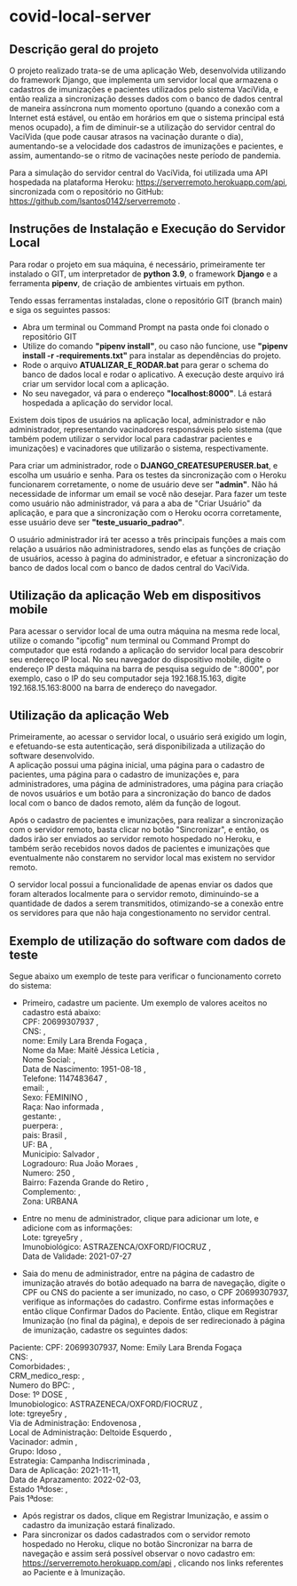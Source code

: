 # covid-local-server

## Descrição geral do projeto  

O projeto realizado trata-se de uma aplicação Web, desenvolvida utilizando do framework Django, que implementa um servidor local que armazena o cadastros de imunizações e pacientes utilizados pelo sistema VaciVida, e então realiza a sincronização desses dados com o banco de dados central de maneira assíncrona num momento oportuno (quando a conexão com a Internet está estável, ou então em horários em que o sistema principal está menos ocupado), a fim de diminuir-se a utilização do servidor central do VaciVida (que pode causar atrasos na vacinação durante o dia), aumentando-se a velocidade dos cadastros de imunizações e pacientes, e assim, aumentando-se o ritmo de vacinações neste período de pandemia.  

Para a simulação do servidor central do VaciVida, foi utilizada uma API hospedada na plataforma Heroku: https://serverremoto.herokuapp.com/api, sincronizada com o repositório no GitHub: https://github.com/lsantos0142/serverremoto .  

## Instruções de Instalação e Execução do Servidor Local  

Para rodar o projeto em sua máquina, é necessário, primeiramente ter instalado o GIT, um interpretador de **python 3.9**, o framework **Django** e a ferramenta **pipenv**, de criação de ambientes virtuais em python.  

Tendo essas ferramentas instaladas, clone o repositório GIT (branch main) e siga os seguintes passos:  

* Abra um terminal ou Command Prompt na pasta onde foi clonado o repositório GIT  
* Utilize do comando **"pipenv install"**, ou caso não funcione, use **"pipenv install -r -requirements.txt"** para instalar as dependências do projeto.  
* Rode o arquivo **ATUALIZAR_E_RODAR.bat** para gerar o schema do banco de dados local e rodar o aplicativo. A execução deste arquivo irá criar um servidor local com a aplicação.  
* No seu navegador, vá para o endereço **"localhost:8000"**. Lá estará hospedada a aplicação do servidor local.  

Existem dois tipos de usuários na aplicação local, administrador e não administrador, representando vacinadores responsáveis pelo sistema (que também podem utilizar o servidor local para cadastrar pacientes e imunizações) e vacinadores que utilizarão o sistema, respectivamente.  

Para criar um administrador, rode o **DJANGO_CREATESUPERUSER.bat**, e escolha um usuário e senha. Para os testes da sincronização com o Heroku funcionarem corretamente, o nome de usuário deve ser **"admin"**. Não há necessidade de informar um email se você não desejar. Para fazer um teste como usuário não administrador, vá para a aba de "Criar Usuário" da aplicação, e para que a sincronização com o Heroku ocorra corretamente, esse usuário deve ser **"teste_usuario_padrao"**.  

O usuário administrador irá ter acesso a três principais funções a mais com relação a usuários não administradores, sendo elas as funções de criação de usuários, acesso à pagina do administrador, e efetuar a sincronização do banco de dados local com o banco de dados central do VaciVida.  

## Utilização da aplicação Web em dispositivos mobile  

Para acessar o servidor local de uma outra máquina na mesma rede local, utilize o comando "ipcofig" num terminal  ou Command Prompt do computador que está rodando a aplicação do servidor local para descobrir seu endereço IP local. No seu navegador do dispositivo mobile, digite o endereço IP desta máquina na barra de pesquisa seguido de ":8000", por exemplo, caso o IP do seu computador seja 192.168.15.163, digite 192.168.15.163:8000 na barra de endereço do navegador.  

## Utilização da aplicação Web  

Primeiramente, ao acessar o servidor local, o usuário será exigido um login, e efetuando-se esta autenticação, será disponibilizada a utilização do software desenvolvido.  
A aplicação possui uma página inicial, uma página para o cadastro de pacientes, uma página para o cadastro de imunizações e, para administradores, uma página de administradores, uma página para criação de novos usuários e um botão para a sincronização do banco de dados local com o banco de dados remoto, além da função de logout.  

Após o cadastro de pacientes e imunizações, para realizar a sincronização com o servidor remoto, basta clicar no botão "Sincronizar", e então, os dados irão ser enviados ao servidor remoto hospedado no Heroku, e também serão recebidos novos dados de pacientes e imunizações que eventualmente não constarem no servidor local mas existem no servidor remoto.  

O servidor local possui a funcionalidade de apenas enviar os dados que foram alterados localmente para o servidor remoto, diminuindo-se a quantidade de dados a serem transmitidos, otimizando-se a conexão entre os servidores para que não haja congestionamento no servidor central.  

## Exemplo de utilização do software com dados de teste  

Segue abaixo um exemplo de teste para verificar o funcionamento correto do sistema:  

* Primeiro, cadastre um paciente. Um exemplo de valores aceitos no cadastro está abaixo:  
CPF: 20699307937 ,  
CNS: ,  
nome: Emily Lara Brenda Fogaça ,  
Nome da Mae: Maitê Jéssica Letícia ,  
Nome Social: ,  
Data de Nascimento: 1951-08-18 ,  
Telefone: 1147483647 ,  
email: ,  
Sexo: FEMININO ,  
Raça: Nao informada ,  
gestante: ,  
puerpera: ,  
pais: Brasil ,  
UF: BA ,  
Municipio: Salvador ,  
Logradouro: Rua João Moraes ,  
Numero: 250 ,  
Bairro: Fazenda Grande do Retiro ,  
Complemento: ,  
Zona: URBANA 

* Entre no menu de administrador, clique para adicionar um lote, e adicione com as informações:  
Lote: tgreye5ry ,  
Imunobiológico: ASTRAZENCA/OXFORD/FIOCRUZ ,  
Data de Validade: 2021-07-27  

* Saia do menu de administrador, entre na página de cadastro de imunização através do botão adequado na barra de navegação, digite o CPF ou CNS do paciente a ser imunizado, no caso, o CPF 20699307937, verifique as informações do cadastro. Confirme estas informações e então clique Confirmar Dados do Paciente. Então, clique em Registrar Imunização (no final da página), e depois de ser redirecionado à página de imunização, cadastre os seguintes dados:  

Paciente: CPF: 20699307937, Nome: Emily Lara Brenda Fogaça  
CNS: ,  
Comorbidades: ,   
CRM_medico_resp: ,  
Numero do BPC: ,  
Dose: 1º DOSE ,  
Imunobiologico: ASTRAZENECA/OXFORD/FIOCRUZ ,  
lote: tgreye5ry ,  
Via de Administração: Endovenosa ,  
Local de Administração: Deltoide Esquerdo ,  
Vacinador: admin ,  
Grupo: Idoso ,  
Estrategia: Campanha Indiscriminada ,  
Dara de Aplicação: 2021-11-11,  
Data de Aprazamento: 2022-02-03,  
Estado 1ªdose: ,  
Pais 1ªdose:   
        
* Após registrar os dados, clique em Registrar Imunização, e assim o cadastro da imunização estará finalizado.  
* Para sincronizar os dados cadastrados com o servidor remoto hospedado no Heroku, clique no botão Sincronizar na barra de navegação e assim será possível observar o novo cadastro em: https://serverremoto.herokuapp.com/api , clicando nos links referentes ao Paciente e à Imunização.  
